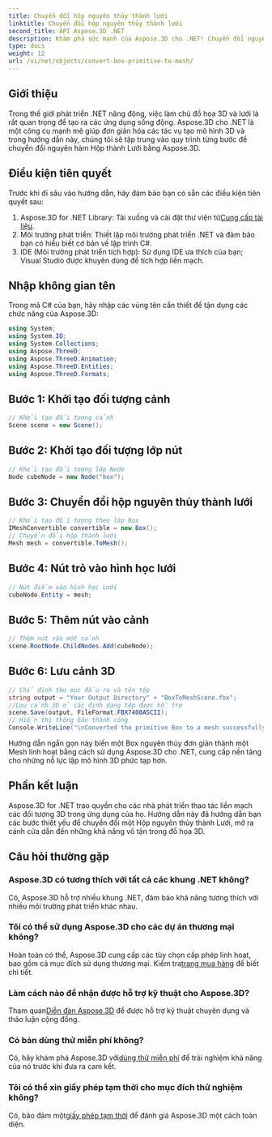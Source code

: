 ```yaml
---
title: Chuyển đổi hộp nguyên thủy thành lưới
linktitle: Chuyển đổi hộp nguyên thủy thành lưới
second_title: API Aspose.3D .NET
description: Khám phá sức mạnh của Aspose.3D cho .NET! Chuyển đổi nguyên thủy của Box thành Lưới linh hoạt một cách dễ dàng. Hãy nâng tầm trò chơi đồ họa 3D của bạn ngay hôm nay.
type: docs
weight: 12
url: /vi/net/objects/convert-box-primitive-to-mesh/
---
```

## Giới thiệu
Trong thế giới phát triển .NET năng động, việc làm chủ đồ họa 3D và lưới là rất quan trọng để tạo ra các ứng dụng sống động. Aspose.3D cho .NET là một công cụ mạnh mẽ giúp đơn giản hóa các tác vụ tạo mô hình 3D và trong hướng dẫn này, chúng tôi sẽ tập trung vào quy trình từng bước để chuyển đổi nguyên hàm Hộp thành Lưới bằng Aspose.3D.
## Điều kiện tiên quyết
Trước khi đi sâu vào hướng dẫn, hãy đảm bảo bạn có sẵn các điều kiện tiên quyết sau:
1.  Aspose.3D for .NET Library: Tải xuống và cài đặt thư viện từ[Cung cấp tài liệu](https://reference.aspose.com/3d/net/).
2. Môi trường phát triển: Thiết lập môi trường phát triển .NET và đảm bảo bạn có hiểu biết cơ bản về lập trình C#.
3. IDE (Môi trường phát triển tích hợp): Sử dụng IDE ưa thích của bạn; Visual Studio được khuyên dùng để tích hợp liền mạch.
## Nhập không gian tên
Trong mã C# của bạn, hãy nhập các vùng tên cần thiết để tận dụng các chức năng của Aspose.3D:
```csharp
using System;
using System.IO;
using System.Collections;
using Aspose.ThreeD;
using Aspose.ThreeD.Animation;
using Aspose.ThreeD.Entities;
using Aspose.ThreeD.Formats;
```
## Bước 1: Khởi tạo đối tượng cảnh
```csharp
// Khởi tạo đối tượng cảnh
Scene scene = new Scene();
```
## Bước 2: Khởi tạo đối tượng lớp nút
```csharp
// Khởi tạo đối tượng lớp Node
Node cubeNode = new Node("box");
```
## Bước 3: Chuyển đổi hộp nguyên thủy thành lưới
```csharp
// Khởi tạo đối tượng theo lớp Box
IMeshConvertible convertible = new Box();
// Chuyển đổi hộp thành lưới
Mesh mesh = convertible.ToMesh();
```
## Bước 4: Nút trỏ vào hình học lưới
```csharp
// Nút điểm vào hình học Lưới
cubeNode.Entity = mesh;
```
## Bước 5: Thêm nút vào cảnh
```csharp
// Thêm nút vào một cảnh
scene.RootNode.ChildNodes.Add(cubeNode);
```
## Bước 6: Lưu cảnh 3D
```csharp
// Chỉ định thư mục đầu ra và tên tệp
string output = "Your Output Directory" + "BoxToMeshScene.fbx";
//Lưu cảnh 3D ở các định dạng tệp được hỗ trợ
scene.Save(output, FileFormat.FBX7400ASCII);
// Hiển thị thông báo thành công
Console.WriteLine("\nConverted the primitive Box to a mesh successfully.\nFile saved at " + output);
```
Hướng dẫn ngắn gọn này biến một Box nguyên thủy đơn giản thành một Mesh linh hoạt bằng cách sử dụng Aspose.3D cho .NET, cung cấp nền tảng cho những nỗ lực lập mô hình 3D phức tạp hơn.
## Phần kết luận
Aspose.3D for .NET trao quyền cho các nhà phát triển thao tác liền mạch các đối tượng 3D trong ứng dụng của họ. Hướng dẫn này đã hướng dẫn bạn các bước thiết yếu để chuyển đổi một Hộp nguyên thủy thành Lưới, mở ra cánh cửa dẫn đến những khả năng vô tận trong đồ họa 3D.
## Câu hỏi thường gặp
### Aspose.3D có tương thích với tất cả các khung .NET không?
Có, Aspose.3D hỗ trợ nhiều khung .NET, đảm bảo khả năng tương thích với nhiều môi trường phát triển khác nhau.
### Tôi có thể sử dụng Aspose.3D cho các dự án thương mại không?
 Hoàn toàn có thể, Aspose.3D cung cấp các tùy chọn cấp phép linh hoạt, bao gồm cả mục đích sử dụng thương mại. Kiểm tra[trang mua hàng](https://purchase.aspose.com/buy) để biết chi tiết.
### Làm cách nào để nhận được hỗ trợ kỹ thuật cho Aspose.3D?
 Tham quan[Diễn đàn Aspose.3D](https://forum.aspose.com/c/3d/18) để được hỗ trợ kỹ thuật chuyên dụng và thảo luận cộng đồng.
### Có bản dùng thử miễn phí không?
 Có, hãy khám phá Aspose.3D với[dùng thử miễn phí](https://releases.aspose.com/) để trải nghiệm khả năng của nó trước khi đưa ra cam kết.
### Tôi có thể xin giấy phép tạm thời cho mục đích thử nghiệm không?
 Có, bảo đảm một[giấy phép tạm thời](https://purchase.aspose.com/temporary-license/) để đánh giá Aspose.3D một cách toàn diện.